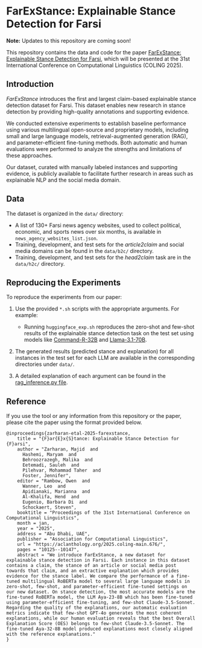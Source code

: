 # FarExStance: Explainable Stance Detection for Farsi  

**Note:** Updates to this repository are coming soon!  

This repository contains the data and code for the paper [FarExStance: Explainable Stance Detection for Farsi](https://aclanthology.org/2025.coling-main.676/), which will be presented at the 31st International Conference on Computational Linguistics (COLING 2025).  

## Introduction  
_FarExStance_ introduces the first and largest claim-based explainable stance detection dataset for Farsi. This dataset enables new research in stance detection by providing high-quality annotations and supporting evidence.  

We conducted extensive experiments to establish baseline performance using various multilingual open-source and proprietary models, including small and large language models, retrieval-augmented generation (RAG), and parameter-efficient fine-tuning methods. Both automatic and human evaluations were performed to analyze the strengths and limitations of these approaches.  

Our dataset, curated with manually labeled instances and supporting evidence, is publicly available to facilitate further research in areas such as explainable NLP and the social media domain.  

## Data  
The dataset is organized in the `data/` directory:  

- A list of 130+ Farsi news agency websites, used to collect political, economic, and sports news over six months, is available in `news_agency_websites_list.json`.  
- Training, development, and test sets for the _article2claim_ and social media domains can be found in the `data/b2c/` directory.  
- Training, development, and test sets for the _head2claim_ task are in the `data/h2c/` directory.  

## Reproducing the Experiments  
To reproduce the experiments from our paper:  

1. Use the provided `*.sh` scripts with the appropriate arguments. For example:  
   - Running `huggingface_exp.sh` reproduces the zero-shot and few-shot results of the explainable stance detection task on the test set using models like [Command-R-32B](https://huggingface.co/CohereForAI/c4ai-command-r-08-2024) and [Llama-3.1-70B](https://huggingface.co/meta-llama/Llama-3.1-70B).  
   
2. The generated results (predicted stance and explanation) for all instances in the test set for each LLM are available in the corresponding directories under `data/`.  

3. A detailed explanation of each argument can be found in the [rag_inference.py file](https://github.com/Zarharan/FarExStance/blob/main/rag_inference.py).  

## Reference

If you use the tool or any information from this repository or the paper, please cite the paper using the format provided below.

```
@inproceedings{zarharan-etal-2025-farexstance,
    title = "{F}ar{E}x{S}tance: Explainable Stance Detection for {F}arsi",
    author = "Zarharan, Majid  and
      Hashemi, Maryam  and
      Behroozrazegh, Malika  and
      Eetemadi, Sauleh  and
      Pilehvar, Mohammad Taher  and
      Foster, Jennifer",
    editor = "Rambow, Owen  and
      Wanner, Leo  and
      Apidianaki, Marianna  and
      Al-Khalifa, Hend  and
      Eugenio, Barbara Di  and
      Schockaert, Steven",
    booktitle = "Proceedings of the 31st International Conference on Computational Linguistics",
    month = jan,
    year = "2025",
    address = "Abu Dhabi, UAE",
    publisher = "Association for Computational Linguistics",
    url = "https://aclanthology.org/2025.coling-main.676/",
    pages = "10125--10147",
    abstract = "We introduce FarExStance, a new dataset for explainable stance detection in Farsi. Each instance in this dataset contains a claim, the stance of an article or social media post towards that claim, and an extractive explanation which provides evidence for the stance label. We compare the performance of a fine-tuned multilingual RoBERTa model to several large language models in zero-shot, few-shot, and parameter-efficient fine-tuned settings on our new dataset. On stance detection, the most accurate models are the fine-tuned RoBERTa model, the LLM Aya-23-8B which has been fine-tuned using parameter-efficient fine-tuning, and few-shot Claude-3.5-Sonnet. Regarding the quality of the explanations, our automatic evaluation metrics indicate that few-shot GPT-4o generates the most coherent explanations, while our human evaluation reveals that the best Overall Explanation Score (OES) belongs to few-shot Claude-3.5-Sonnet. The fine-tuned Aya-32-8B model produced explanations most closely aligned with the reference explanations."
}
```
